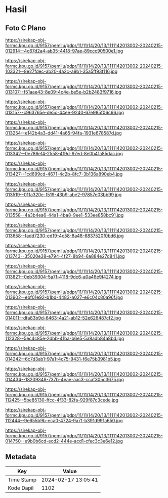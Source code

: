 # Hasil

## Foto C Plano

https://sirekap-obj-formc.kpu.go.id/9157/pemilu/pdpr/11/11/14/20/13/1111142013002-20240215-012914--4c67d2a4-ab35-4418-97ae-89ccc90500e1.jpg

https://sirekap-obj-formc.kpu.go.id/9157/pemilu/pdpr/11/11/14/20/13/1111142013002-20240215-103321--8e27fdec-ab20-4a2c-a9b1-35a5ff93f116.jpg

https://sirekap-obj-formc.kpu.go.id/9157/pemilu/pdpr/11/11/14/20/13/1111142013002-20240215-013107--f51aae43-8e09-4c4e-be5e-b2b2483f9716.jpg

https://sirekap-obj-formc.kpu.go.id/9157/pemilu/pdpr/11/11/14/20/13/1111142013002-20240215-013157--c963765e-de5c-44ee-9240-67e985f06c66.jpg

https://sirekap-obj-formc.kpu.go.id/9157/pemilu/pdpr/11/11/14/20/13/1111142013002-20240215-013254--e142b4a3-dd41-4a65-94fa-1931e678587d.jpg

https://sirekap-obj-formc.kpu.go.id/9157/pemilu/pdpr/11/11/14/20/13/1111142013002-20240215-013342--0e786ef4-2558-4f9d-97ed-8e0b41a85dac.jpg

https://sirekap-obj-formc.kpu.go.id/9157/pemilu/pdpr/11/11/14/20/13/1111142013002-20240215-013427--1cd699cd-4671-4c2b-8fc7-3b136a890eb4.jpg

https://sirekap-obj-formc.kpu.go.id/9157/pemilu/pdpr/11/11/14/20/13/1111142013002-20240215-013519--011a320e-f519-43b9-abe2-97857e03bb99.jpg

https://sirekap-obj-formc.kpu.go.id/9157/pemilu/pdpr/11/11/14/20/13/1111142013002-20240215-013558--4a3b4ea6-44a1-4ba8-9ee1-533ee858bc91.jpg

https://sirekap-obj-formc.kpu.go.id/9157/pemilu/pdpr/11/11/14/20/13/1111142013002-20240215-013658--fadd7230-ed19-4c58-8a48-6837520f0bd6.jpg

https://sirekap-obj-formc.kpu.go.id/9157/pemilu/pdpr/11/11/14/20/13/1111142013002-20240215-013743--35020e38-e794-4f27-8b94-6a884e27d841.jpg

https://sirekap-obj-formc.kpu.go.id/9157/pemilu/pdpr/11/11/14/20/13/1111142013002-20240215-013821--0eb39304-5a7f-4118-9dc6-a0a46e9f4274.jpg

https://sirekap-obj-formc.kpu.go.id/9157/pemilu/pdpr/11/11/14/20/13/1111142013002-20240215-013902--ebf01e92-b1bd-4483-a027-e6c04c80a96f.jpg

https://sirekap-obj-formc.kpu.go.id/9157/pemilu/pdpr/11/11/14/20/13/1111142013002-20240215-014011--dfa83b9d-6463-4a21-ab12-52e626487cf2.jpg

https://sirekap-obj-formc.kpu.go.id/9157/pemilu/pdpr/11/11/14/20/13/1111142013002-20240215-112328--5ec4c85e-2dbb-41ba-b6e5-5a8adb84a8bd.jpg

https://sirekap-obj-formc.kpu.go.id/9157/pemilu/pdpr/11/11/14/20/13/1111142013002-20240215-014242--6c7d3ab1-97a1-4c75-9431-f6e75b3981b5.jpg

https://sirekap-obj-formc.kpu.go.id/9157/pemilu/pdpr/11/11/14/20/13/1111142013002-20240215-014434--18209348-737b-4eae-aac3-ccaf305c3675.jpg

https://sirekap-obj-formc.kpu.go.id/9157/pemilu/pdpr/11/11/14/20/13/1111142013002-20240215-112425--5be85130-ffcc-4f33-82fa-929f87c3cede.jpg

https://sirekap-obj-formc.kpu.go.id/9157/pemilu/pdpr/11/11/14/20/13/1111142013002-20240215-112444--9e655b9b-eca0-4724-9a7f-b391d991a650.jpg

https://sirekap-obj-formc.kpu.go.id/9157/pemilu/pdpr/11/11/14/20/13/1111142013002-20240215-014750--e9b0b6cd-ecd2-444e-acd1-cfec3c3e6e12.jpg


## Metadata

| Key        | Value               |
| ---------- | ------------------- |
| Time Stamp | 2024-02-17 13:05:41 |
| Kode Dapil | 1102                |



